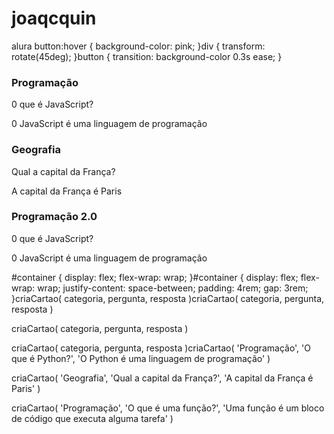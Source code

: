 # joaqcquin
alura
button:hover {
  background-color: pink;
}div {
  transform: rotate(45deg);
}button {
  transition: background-color 0.3s ease;
}<article class="cartao">
    <div class="cartao__conteudo">
        <h3>Programação</h3>
        <div class="cartao__conteudo__pergunta">
            <p>0 que é JavaScript?</p>
        </div>
        <div class="cartao__conteudo__resposta">
            <p>0 JavaScript é uma linguagem de programação</p>
        </div>
    </div>
</article><article class="cartao">
    <div class="cartao__conteudo">
        <h3>Geografia</h3>
        <div class="cartao__conteudo__pergunta">
            <p>Qual a capital da França?</p>
        </div>
        <div class="cartao__conteudo__resposta">
            <p>A capital da França é Paris</p>
        </div>
    </div>
</article><article class="cartao">
    <div class="cartao__conteudo">
        <h3>Programação 2.0</h3>
        <div class="cartao__conteudo__pergunta">
            <p>0 que é JavaScript?</p>
        </div>
        <div class="cartao__conteudo__resposta">
            <p>0 JavaScript é uma linguagem de programação</p>
        </div>
    </div>
</article>#container {
    display: flex;
     flex-wrap: wrap;
}#container {
    display: flex;
     flex-wrap: wrap;
     justify-content: space-between;
     padding: 4rem;
     gap: 3rem;
}criaCartao(
    categoria,
    pergunta,
    resposta
)criaCartao(
    categoria,
    pergunta,
    resposta
)

criaCartao(
    categoria,
    pergunta,
    resposta
)

criaCartao(
    categoria,
    pergunta,
    resposta
)criaCartao(
    'Programação',
    'O que é Python?',
    'O Python é uma linguagem de programação'
)

criaCartao(
    'Geografia',
    'Qual a capital da França?',
    'A capital da França é Paris'
)

criaCartao(
    'Programação',
    'O que é uma função?',
    'Uma função é um bloco de código que executa alguma tarefa'
)
